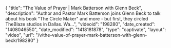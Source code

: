 {
    "title": "The Value of Prayer | Mark Batterson with Glenn Beck",
    "description": "Author and Pastor Mark Batterson joins Glenn Beck to talk about his book \"The Circle Maker\" and more - but first, they circled TheBlaze studios in Dallas. Wa...",
    "videoid": "198280",
    "date_created": "1408046550",
    "date_modified": "1418181878",
    "type": "captivate",
    "layout": "video",
    "url": "\/v\/the-value-of-prayer-mark-batterson-with-glenn-beck\/198280"
}